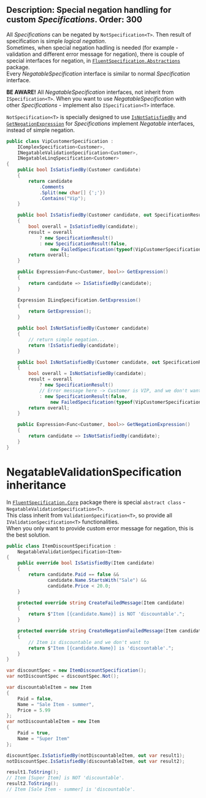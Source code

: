 Description: Special negation handling for custom <i>Specifications</i>.
Order: 300
---

All *Specifications* can be negated by `NotSpecification<T>`. Then result of specification is simple *logical negation*.  
Sometimes, when special negation hadling is needed (for example - validation and different error message for negation),
there is couple of special interfaces for negation, in [`FluentSpecification.Abstractions`](/FluentSpecification/api/FluentSpecification.Abstractions/) package.  
Every *NegatableSpecification* interface is similar to normal *Specification* interface.  

**BE AWARE!** All *NegatableSpecification* interfaces, not inherit from `ISpecification<T>`. When you want to use *NegatableSpecification* with other *Specifications* - 
implement also `ISpecification<T>` interface.  

`NotSpecification<T>` is specially designed to use [`IsNotSatisfiedBy`](/FluentSpecification/api/FluentSpecification.Abstractions.Generic/INegatableSpecification_1/BCA1F315) and [`GetNegationExpression`](/FluentSpecification/api/FluentSpecification.Abstractions.Generic/INegatableLinqSpecification_1/73522998) for *Specifications* implement *Negatable* interfaces, instead of simple negation.

```csharp
public class VipCustomerSpecification :
    IComplexSpecification<Customer>,
    INegatableValidationSpecification<Customer>,
    INegatableLinqSpecification<Customer>
{
    public bool IsSatisfiedBy(Customer candidate)
    {
        return candidate
            .Comments
            .Split(new char[] {';'})
            .Contains("Vip");
    }

    public bool IsSatisfiedBy(Customer candidate, out SpecificationResult result)
    {
        bool overall = IsSatisfiedBy(candidate);
        result = overall
            ? new SpecificationResult()
            : new SpecificationResult(false,
                new FailedSpecification(typeof(VipCustomerSpecification), candidate, "Customer is NOT VIP"));
        return overall;
    }

    public Expression<Func<Customer, bool>> GetExpression()
    {
        return candidate => IsSatisfiedBy(candidate);
    }

    Expression ILinqSpecification.GetExpression()
    {
        return GetExpression();
    }

    public bool IsNotSatisfiedBy(Customer candidate)
    {
        // return simple negation...
        return !IsSatisfiedBy(candidate);
    }

    public bool IsNotSatisfiedBy(Customer candidate, out SpecificationResult result)
    {
        bool overall = IsNotSatisfiedBy(candidate);
        result = overall
            ? new SpecificationResult()
            // Error message here -> Customer is VIP, and we don't want to
            : new SpecificationResult(false,
                new FailedSpecification(typeof(VipCustomerSpecification), candidate, "Customer is VIP"));
        return overall;
    }

    public Expression<Func<Customer, bool>> GetNegationExpression()
    {
        return candidate => IsNotSatisfiedBy(candidate);
    }
}
```

# NegatableValidationSpecification inheritance

In [`FluentSpecification.Core`](/FluentSpecification/api/FluentSpecification.Core/) package there is special `abstract class` - `NegatableValidationSpecification<T>`.  
This class inherit from `ValidationSpecification<T>`, so provide all `IValidationSpecification<T>` functionalities.  
When you only want to provide custom error message for negation, this is the best solution.

```csharp
public class ItemDiscountSpecification :
    NegatableValidationSpecification<Item>
{
    public override bool IsSatisfiedBy(Item candidate)
    {
        return candidate.Paid == false &&
               candidate.Name.StartsWith("Sale") &&
               candidate.Price < 20.0;
    }

    protected override string CreateFailedMessage(Item candidate)
    {
        return $"Item [{candidate.Name}] is NOT 'discountable'.";
    }

    protected override string CreateNegationFailedMessage(Item candidate)
    {
        // Item is discountable and we don't want to
        return $"Item [{candidate.Name}] is 'discountable'.";
    }
}

var discountSpec = new ItemDiscountSpecification();
var notDiscountSpec = discountSpec.Not();

var discountableItem = new Item
{
    Paid = false,
    Name = "Sale Item - summer",
    Price = 5.99
};
var notDiscountableItem = new Item
{
    Paid = true,
    Name = "Super Item"
};

discountSpec.IsSatisfiedBy(notDiscountableItem, out var result1);
notDiscountSpec.IsSatisfiedBy(discountableItem, out var result2);

result1.ToString();
// Item [Super Item] is NOT 'discountable'.
result2.ToString();
// Item [Sale Item - summer] is 'discountable'.
```